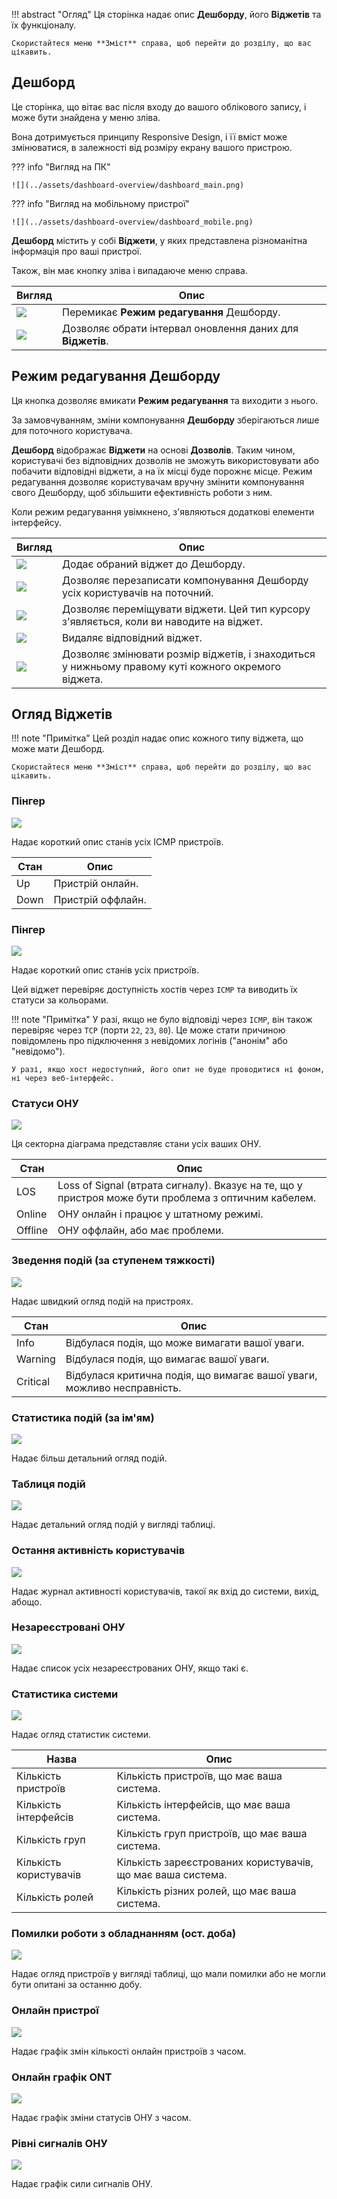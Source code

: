 !!! abstract "Огляд"
    Ця сторінка надає опис **Дешборду**, його **Віджетів** та їх функціоналу.

    Скористайтеся меню **Зміст** справа, щоб перейти до розділу, що вас цікавить.

## Дешборд

Це сторінка, що вітає вас після входу до вашого облікового запису, і може бути знайдена у меню зліва.

Вона дотримується принципу Responsive Design, і її вміст може змінюватися, в залежності від розміру екрану вашого пристрою.


??? info "Вигляд на ПК"

    ![](../assets/dashboard-overview/dashboard_main.png)

??? info "Вигляд на мобільному пристрої"

    ![](../assets/dashboard-overview/dashboard_mobile.png)


**Дешборд** містить у собі **Віджети**, у яких представлена різноманітна інформація про ваші пристрої.

Також, він має кнопку зліва і випадаюче меню справа.

| Вигляд | Опис |
| ---------- | ----------- |
| ![](../assets/dashboard-overview/edit_mode_toggle.png) | Перемикає **Режим редагування** Дешборду. |
| ![](../assets/dashboard-overview/db_update_interval.png) | Дозволяє обрати інтервал оновлення даних для **Віджетів**. |

## Режим редагування Дешборду

Ця кнопка дозволяє вмикати **Режим редагування** та виходити з нього.

За замовчуванням, зміни компонування **Дешборду** зберігаються лише для поточного користувача.

**Дешборд** відображає **Віджети** на основі **Дозволів**. Таким чином, користувачі без відповідних дозволів не зможуть використовувати або побачити відповідні віджети, а на їх місці буде порожнє місце. Режим редагування дозволяє користувачам вручну змінити компонування свого Дешборду, щоб збільшити ефективність роботи з ним.

Коли режим редагування увімкнено, з'являються додаткові елементи інтерфейсу.

| Вигляд | Опис |
| ---------- | ----------- |
| ![](../assets/dashboard-overview/edit_choose_widget.png) | Додає обраний віджет до Дешборду. |
| ![](../assets/dashboard-overview/edit_set_for_all.png) | Дозволяє перезаписати компонування Дешборду усіх користувачів на поточний. |
| ![](../assets/dashboard-overview/edit_drag.png) | Дозволяє переміщувати віджети. Цей тип курсору з'являється, коли ви наводите на віджет. |
| ![](../assets/dashboard-overview/edit_delete.png) | Видаляє відповідний віджет. |
| ![](../assets/dashboard-overview/edit_drag_resize.png) | Дозволяє змінювати розмір віджетів, і знаходиться у нижньому правому куті кожного окремого віджета. |


## Огляд Віджетів

!!! note "Примітка"
    Цей розділ надає опис кожного типу віджета, що може мати Дешборд.

    Скористайтеся меню **Зміст** справа, щоб перейти до розділу, що вас цікавить.

### Пінгер

![](../assets/dashboard-overview/db_pinger.png)

Надає короткий опис станів усіх ICMP пристроїв.

| Стан | Опис |
| -- | ---- |
| Up | Пристрій онлайн. |
| Down | Пристрій оффлайн. |

### Пінгер

![](../assets/dashboard-overview/db_pinger.png)

Надає короткий опис станів усіх пристроїв.

Цей віджет перевіряє доступність хостів через `ICMP` та виводить їх статуси за кольорами.

!!! note "Примітка"
    У разі, якщо не було відповіді через `ICMP`, він також перевіряє через `TCP` (порти `22`, `23`, `80`). Це може стати причиною повідомлень про підключення з невідомих логінів ("анонім" або "невідомо").

    У разі, якщо хост недоступний, його опит не буде проводитися ні фоном, ні через веб-інтерфейс.

### Статуси ОНУ

![](../assets/dashboard-overview/db_ont_stat.png)

Ця секторна діаграма представляє стани усіх ваших ОНУ.

| Стан | Опис |
| -- | ---- |
| LOS | Loss of Signal (втрата сигналу). Вказує на те, що у пристроя може бути проблема з оптичним кабелем. |
| Online | ОНУ онлайн і працює у штатному режимі. |
| Offline | ОНУ оффлайн, або має проблеми. |

### Зведення подій (за ступенем тяжкості)

![](../assets/dashboard-overview/db_events_severity.png)

Надає швидкий огляд подій на пристроях.

| Стан | Опис |
| -- | ---- |
| Info | Відбулася подія, що може вимагати вашої уваги. |
| Warning | Відбулася подія, що вимагає вашої уваги. |
| Critical | Відбулася критична подія, що вимагає вашої уваги, можливо несправність. |

### Статистика подій (за ім'ям)

![](../assets/dashboard-overview/db_events_name.png)

Надає більш детальний огляд подій.

### Таблиця подій

![](../assets/dashboard-overview/db_events_table.png)

Надає детальний огляд подій у вигляді таблиці.

### Остання активність користувачів

![](../assets/dashboard-overview/db_user_activity.png)

Надає журнал активності користувачів, такої як вхід до системи, вихід, абощо.

### Незареєстровані ОНУ

![](../assets/dashboard-overview/db_ont_unreg.png)

Надає список усіх незареєстрованих ОНУ, якщо такі є.

### Статистика системи

![](../assets/dashboard-overview/db_system_stat.png)

Надає огляд статистик системи.

| Назва | Опис |
| -- | ---- |
| Кількість пристроїв | Кількість пристроїв, що має ваша система. |
| Кількість інтерфейсів| Кількість інтерфейсів, що має ваша система. |
| Кількість груп | Кількість груп пристроїв, що має ваша система. |
| Кількість користувачів | Кількість зареєстрованих користувачів, що має ваша система. |
| Кількість ролей | Кількість різних ролей, що має ваша система. |

### Помилки роботи з обладнанням (ост. доба)

![](../assets/dashboard-overview/db_device_error.png)

Надає огляд пристроїв у вигляді таблиці, що мали помилки або не могли бути опитані за останню добу.

### Онлайн пристрої

![](../assets/dashboard-overview/db_online_devices.png)

Надає графік змін кількості онлайн пристроїв з часом.

### Онлайн графік ONT

![](../assets/dashboard-overview/db_ont_online_chart.png)

Надає графік зміни статусів ОНУ з часом.

### Рівні сигналів ОНУ

![](../assets/dashboard-overview/db_ont_signals.png)

Надає графік сили сигналів ОНУ.